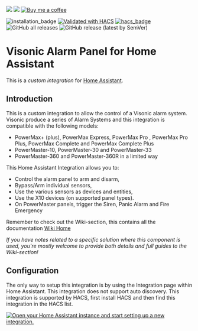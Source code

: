 [![](https://img.shields.io/github/release/davesmeghead/visonic/all.svg?style=for-the-badge)](https://github.com/davesmeghead/visonic/releases) 
[![](https://img.shields.io/badge/MAINTAINER-%40Davesmeghead-green?style=for-the-badge)](https://github.com/Davesmeghead)
[![Buy me a coffee][buymeacoffee-shield]][buymeacoffee]

[buymeacoffee]: https://www.buymeacoffee.com/davesmeghead
[buymeacoffee-shield]: https://www.buymeacoffee.com/assets/img/custom_images/orange_img.png

![installation_badge](https://img.shields.io/badge/dynamic/json?style=for-the-badge?color=41BDF5&logo=home-assistant&label=integration%20usage&suffix=%20installs&cacheSeconds=15600&url=https://analytics.home-assistant.io/custom_integrations.json&query=$.visonic.total)
[![Validated with HACS](https://github.com/davesmeghead/visonic/actions/workflows/validate.yaml/badge.svg)](https://github.com/davesmeghead/visonic/actions/workflows/validate.yaml)
[![hacs_badge](https://img.shields.io/badge/HACS-Default-orange.svg)](https://github.com/custom-components/hacs)
![GitHub all releases](https://img.shields.io/github/downloads/davesmeghead/visonic/total)
![GitHub release (latest by SemVer)](https://img.shields.io/github/downloads/davesmeghead/visonic/latest/total)

# Visonic Alarm Panel for Home Assistant

This is a *custom integration* for [Home Assistant](https://www.home-assistant.io/).

## Introduction
This is a custom integration to allow the control of a Visonic alarm system. Visonic produce a series of Alarm Systems and this integration is compatible with the following models:
- PowerMax+ (plus), PowerMax Express, PowerMax Pro , PowerMax Pro Plus, PowerMax Complete and PowerMax Complete Plus
- PowerMaster-10, PowerMaster-30 and PowerMaster-33
- PowerMaster-360 and PowerMaster-360R in a limited way

This Home Assistant Integration allows you to:
- Control the alarm panel to arm and disarm,
- Bypass/Arm individual sensors,
- Use the various sensors as devices and entities,
- Use the X10 devices (on supported panel types).
- On PowerMaster panels, trigger the Siren, Panic Alarm and Fire Emergency

Remember to check out the Wiki-section, this contains all the documentation [Wiki Home](https://github.com/davesmeghead/visonic/wiki)

_If you have notes related to a specific solution where this component is used, you're mostly welcome to provide both details and full guides to the Wiki-section!_

## Configuration
The only way to setup this integration is by using the Integration page within Home Assistant. This integration does not support auto discovery.
This integration is supported by HACS, first install HACS and then find this integration in the HACS list.

[![Open your Home Assistant instance and start setting up a new integration.](https://my.home-assistant.io/badges/config_flow_start.svg)](https://my.home-assistant.io/redirect/config_flow_start/?domain=visonic)
